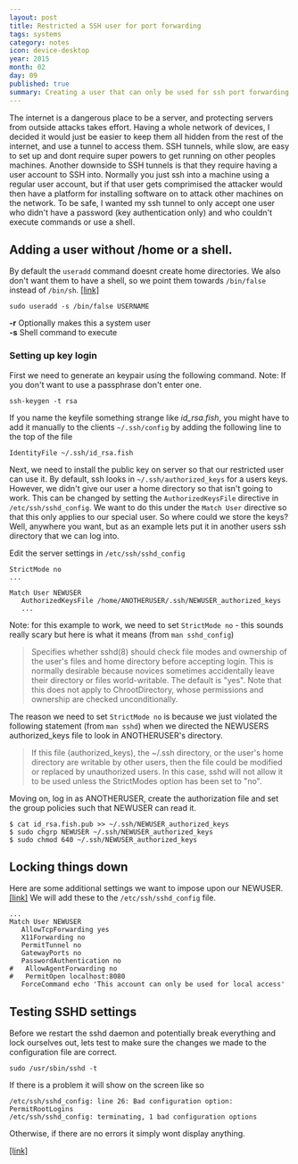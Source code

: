 ```yaml
---
layout: post
title: Restricted a SSH user for port forwarding
tags: systems
category: notes
icon: device-desktop
year: 2015
month: 02
day: 09
published: true
summary: Creating a user that can only be used for ssh port forwarding
---
```

The internet is a dangerous place to be a server, and protecting servers from outside attacks takes effort.
Having a whole network of devices, I decided it would just be easier to keep them all hidden from the rest of the internet, and use a tunnel to access them. 
SSH tunnels, while slow, are easy to set up and dont require super powers to get running on other peoples machines. 
Another downside to SSH tunnels is that they require having a user account to SSH into.
Normally you just ssh into a machine using a regular user account, but if that user gets comprimised the attacker would then have a platform for installing software on to attack other machines on the network.
To be safe, I wanted my ssh tunnel to only accept one user who didn't have a password (key authentication only) and who couldn't execute commands or use a shell.


## Adding a user without /home or a shell.

By default the ``useradd`` command doesnt create home directories. 
We also don't want them to have a shell, so we point them towards ``/bin/false`` instead of ``/bin/sh``. [[link]][2]

```
sudo useradd -s /bin/false USERNAME
```

**-r** Optionally makes this a system user<br/>
**-s** Shell command to execute

### Setting up key login

First we need to generate an keypair using the following command.
Note: If you don't want to use a passphrase  don't enter one.

```
ssh-keygen -t rsa
```

If you name the keyfile something strange like *id_rsa.fish*, you might have to add it manually to the clients ``~/.ssh/config`` by adding the following line to the top of the file

```
IdentityFile ~/.ssh/id_rsa.fish
```

Next, we need to install the public key on server so that our restricted user can use it. 
By default, ssh looks in ``~/.ssh/authorized_keys`` for a users keys.
However, we didn't give our user a home directory so that isn't going to work.
This can be changed by setting the ``AuthorizedKeysFile`` directive in ``/etc/ssh/sshd_config``.
We want to do this under the ``Match User`` directive so that this only applies to our special user.
So where could we store the keys? 
Well, anywhere you want, but as an example lets put it in another users ssh directory that we can log into.

Edit the server settings in ``/etc/ssh/sshd_config`` 

```
StrictMode no
...

Match User NEWUSER
   AuthorizedKeysFile /home/ANOTHERUSER/.ssh/NEWUSER_authorized_keys
   ...
```

Note: for this example to work, we need to set ``StrictMode no`` - this sounds really scary but here is what it means (from ``man sshd_config``)

> Specifies whether sshd(8) should check file modes and ownership of the user's files and home directory before accepting login.
> This is normally desirable because novices sometimes accidentally leave their directory or files world-writable.
> The default is "yes".
> Note that this does not apply to ChrootDirectory, whose permissions and ownership are checked unconditionally. 

The reason we need to set ``StrictMode no`` is because we just violated the following statement (from ``man sshd``) when we directed the NEWUSERS authorized_keys file to look in ANOTHERUSER's directory.

> If this file (authorized_keys), the ~/.ssh directory, or the user's home directory are writable by other users, then the file could be modified or replaced by unauthorized users.
> In this case, sshd will not allow it to be used unless the StrictModes option has been set to "no".

Moving on, log in as ANOTHERUSER, create the authorization file and set the group policies such that NEWUSER can read it.

```
$ cat id_rsa.fish.pub >> ~/.ssh/NEWUSER_authorized_keys
$ sudo chgrp NEWUSER ~/.ssh/NEWUSER_authorized_keys
$ sudo chmod 640 ~/.ssh/NEWUSER_authorized_keys
```

## Locking things down

Here are some additional settings we want to impose upon our NEWUSER. [[link]][1]
We will add these to the ``/etc/ssh/sshd_config`` file.

```
...
Match User NEWUSER
   AllowTcpForwarding yes
   X11Forwarding no
   PermitTunnel no
   GatewayPorts no
   PasswordAuthentication no
#   AllowAgentForwarding no
#   PermitOpen localhost:8080
   ForceCommand echo 'This account can only be used for local access'
```


## Testing SSHD settings

Before we restart the sshd daemon and potentially break everything and lock ourselves out, lets test to make sure the changes we made to the configuration file are correct.

```
sudo /usr/sbin/sshd -t
```

If there is a problem it will show on the screen like so

```
/etc/ssh/sshd_config: line 26: Bad configuration option: PermitRootLogins
/etc/ssh/sshd_config: terminating, 1 bad configuration options
```

Otherwise, if there are no errors it simply wont display anything.






[[link]][3]

[1]: http://askubuntu.com/questions/48129/how-to-create-a-restricted-ssh-user-for-port-forwarding
[2]: http://askubuntu.com/questions/29359/how-to-add-user-without-home
[3]: http://unix.stackexchange.com/questions/136678/ssh-into-an-account-which-has-no-home-directory


